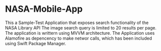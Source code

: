 # NASA-Mobile-App
This a Sample-Test Application that exposes search functionality of the NASA Library API
The image search query is limited to 20 results per page.
The application is writtern using MVVM architecture.
The Application uses Alamofire as depencency to make networ calls, which has been included using Swift Package Manager.




